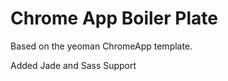Chrome App Boiler Plate
=======================

Based on the yeoman ChromeApp template.

Added Jade and Sass Support
